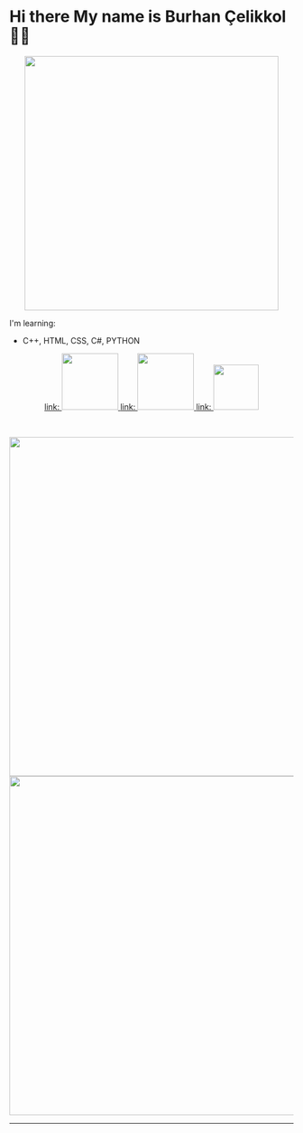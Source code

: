 # Hi there My name is Burhan Çelikkol 👋🏻

<p align=center><img align="center" src="https://trhiphopgundemi.com/green_stable.gif" width="450"></p>

I'm learning:
<br>
 * C++, HTML, CSS, C#, PYTHON

<p align=center> <a href="https://github.com/burhanclkkl">  link: <img src="https://rapidapi.com/blog/wp-content/uploads/2017/01/octocat.gif" width="100"> </a> 
<a href="https://www.linkedin.com/in/burhan-clkkl/">   link: <img src="https://i.pinimg.com/originals/de/b4/6f/deb46f02a59e3b3a2aa58fac16290d63.gif" width="100"> </a> 
<a href="https://twitter.com/burhan_clkkl">   link: <img src="https://i.giphy.com/media/M9O6ePwNJ58UMF1Rvq/giphy.webp" width="80"> </a> </p>

<br>
 <p align=center>
<img src="https://i.pinimg.com/originals/d8/36/4e/d8364ede5d8b090c42ad08d059fabf5f.gif" width="600">  
<img src="https://steamuserimages-a.akamaihd.net/ugc/915799791358310042/18585D104B224C31CF06DC52F2BF26BE78B3C80F/" width="600"></p>
<hr>
